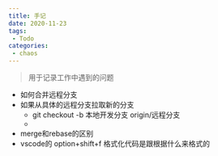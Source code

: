 ```yaml
---
title: 手记
date: 2020-11-23
tags:
 - Todo
categories: 
 - chaos
---
```






> 用于记录工作中遇到的问题

+ 如何合并远程分支
+ 如果从具体的远程分支拉取新的分支
  + git checkout -b 本地开发分支 origin/远程分支
  + 
+ merge和rebase的区别
+ vscode的 option+shift+f 格式化代码是跟根据什么来格式的

